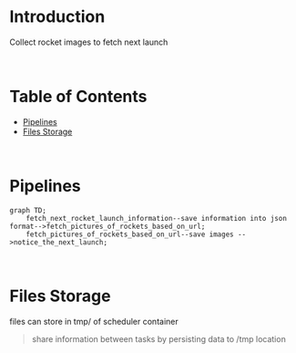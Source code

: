 <!-- omit in toc -->
# Introduction
Collect rocket images to fetch next launch

<br />

<!-- omit in toc -->
# Table of Contents
- [Pipelines](#pipelines)
- [Files Storage](#files-storage)
<br />

# Pipelines

```mermaid
graph TD;
    fetch_next_rocket_launch_information--save information into json format-->fetch_pictures_of_rockets_based_on_url;
    fetch_pictures_of_rockets_based_on_url--save images -->notice_the_next_launch;
```

<br />

# Files Storage
files can store in tmp/ of scheduler container
> share information between tasks by persisting data to /tmp location